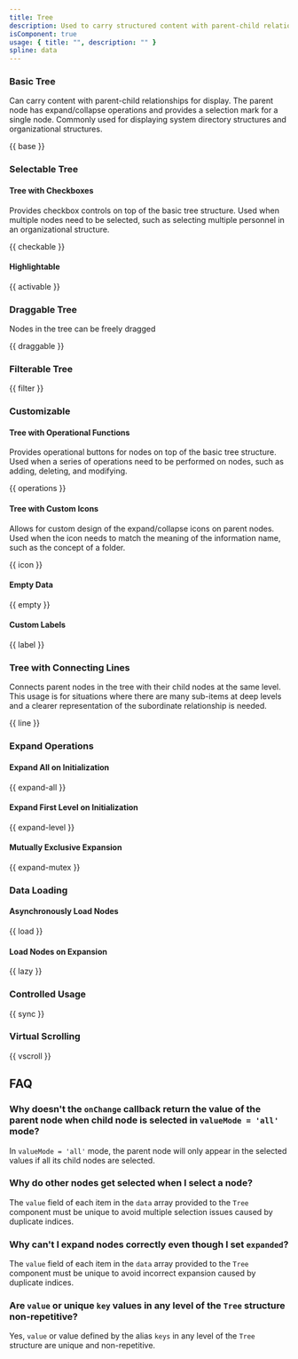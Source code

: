 ```yaml
---
title: Tree
description: Used to carry structured content with parent-child relationships and provide a hierarchical display of content.
isComponent: true
usage: { title: "", description: "" }
spline: data
---
```


### Basic Tree

Can carry content with parent-child relationships for display. The parent node has expand/collapse operations and provides a selection mark for a single node. Commonly used for displaying system directory structures and organizational structures.

{{ base }}

### Selectable Tree

#### Tree with Checkboxes

Provides checkbox controls on top of the basic tree structure. Used when multiple nodes need to be selected, such as selecting multiple personnel in an organizational structure.

{{ checkable }}

#### Highlightable

{{ activable }}

### Draggable Tree

Nodes in the tree can be freely dragged

{{ draggable }}

### Filterable Tree

{{ filter }}

### Customizable

#### Tree with Operational Functions

Provides operational buttons for nodes on top of the basic tree structure. Used when a series of operations need to be performed on nodes, such as adding, deleting, and modifying.

{{ operations }}

#### Tree with Custom Icons

Allows for custom design of the expand/collapse icons on parent nodes. Used when the icon needs to match the meaning of the information name, such as the concept of a folder.

{{ icon }}

#### Empty Data

{{ empty }}

#### Custom Labels

{{ label }}

### Tree with Connecting Lines

Connects parent nodes in the tree with their child nodes at the same level. This usage is for situations where there are many sub-items at deep levels and a clearer representation of the subordinate relationship is needed.

{{ line }}

### Expand Operations

#### Expand All on Initialization

{{ expand-all }}

#### Expand First Level on Initialization

{{ expand-level }}

#### Mutually Exclusive Expansion

{{ expand-mutex }}

<!-- ### Disabled State

{{ disabled }} -->

### Data Loading

#### Asynchronously Load Nodes

{{ load }}

#### Load Nodes on Expansion

{{ lazy }}

<!-- ### Controlled Operations

{{ controlled }} -->

### Controlled Usage

{{ sync }}

<!-- ### Update Nodes

{{ state }} -->

### Virtual Scrolling

{{ vscroll }}

## FAQ

### Why doesn't the `onChange` callback return the value of the parent node when child node is selected in `valueMode = 'all'` mode?

In `valueMode = 'all'` mode, the parent node will only appear in the selected values if all its child nodes are selected.

### Why do other nodes get selected when I select a node?

The `value` field of each item in the `data` array provided to the `Tree` component must be unique to avoid multiple selection issues caused by duplicate indices.

### Why can't I expand nodes correctly even though I set `expanded`?

The `value` field of each item in the `data` array provided to the `Tree` component must be unique to avoid incorrect expansion caused by duplicate indices.

### Are `value` or unique `key` values in any level of the `Tree` structure non-repetitive?
Yes, `value` or value defined by the alias `keys` in any level of the `Tree` structure are unique and non-repetitive.